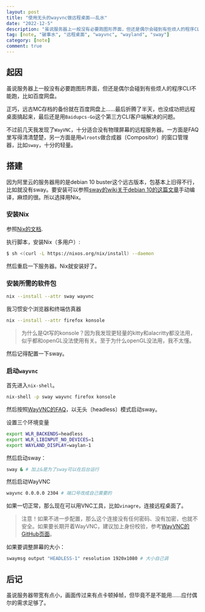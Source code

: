 ```yaml
---
layout: post
title: "使用无头的wayvnc做远程桌面——乱水"
date: "2022-12-5"
description: "虽说服务器上一般没有必要跑图形界面，但还是偶尔会碰到有些烦人的程序CLI不能跑端解决的问题。不过前几天我发现了WayVNC，十分适合没有物理屏幕的远程服务器。一方面是FAQ里写得清清楚楚，另一方面是用wlroots做合成器〔Compositor〕的窗口管理器，比如sway，十分的轻量。图省事我用了Nix来安装。"
tag: [note, "破事水", "远程桌面", "wayvnc", "wayland", "sway"]
category: [note]
comment: true
---
```


## 起因

虽说服务器上一般没有必要跑图形界面，但还是偶尔会碰到有些烦人的程序CLI不能跑，比如百度网盘。

正巧，远古MC存档的备份就在百度网盘上……最后折腾了半天，也没成功把远程桌面搞起来，最后还是用`Baidupcs-Go`这个第三方CLI客户端解决的问题。

不过前几天我发现了`WayVNC`，十分适合没有物理屏幕的远程服务器。一方面是FAQ里写得清清楚楚，另一方面是用`wlroots`做合成器〔Compositor〕的窗口管理器，比如`sway`，十分的轻量。

## 搭建

因为阿里云的服务器用的是debian 10 buster这个远古版本，包基本上旧得不行，比如就没有sway。要安装可以参照[sway的wiki关于debian 10的这篇文章](https://github.com/swaywm/sway/wiki/Debian-10-\(Buster\)-Installation)手动编译，麻烦的很。所以选择用Nix。

### 安装Nix

参照[Nix的文档](https://nixos.org/download.html#download-nix).

执行脚本，安装Nix（多用户）:

```bash
$ sh <(curl -L https://nixos.org/nix/install) --daemon
```

然后重启一下服务器。Nix就安装好了。

### 安装所需的软件包

```bash
nix --install --attr sway wayvnc
```

我习惯安个浏览器和终端仿真器

```bash
nix --install --attr firefox konsole
```

> 为什么是Qt写的konsole？因为我发现更轻量的kitty和alacritty都没法用，似乎都和openGL没法使用有关。至于为什么openGL没法用，我不太懂。

然后记得配置一下sway。

### 启动`wayvnc`


首先进入`nix-shell`。

```bash
nix-shell -p sway wayvnc firefox konsole
```

然后按照[WayVNC的FAQ](https://github.com/any1/wayvnc/blob/master/FAQ.md)，以无头〔headless〕模式启动sway。

设置三个环境变量

```bash
export WLR_BACKENDS=headless
export WLR_LIBINPUT_NO_DEVICES=1
export WAYLAND_DISPLAY=waylan-1
```

然后启动sway：

```bash
sway & # 加上&是为了sway可以在后台运行
```

然后启动WayVNC

```bash
wayvnc 0.0.0.0 2304 # 端口号改成自己需要的
```

如果一切正常，那么现在可以用VNC工具，比如`vinagre`，连接远程桌面了。

> 注意！如果不进一步配置，那么这个连接没有任何密码、没有加密，也就不安全。如果要长期开着WayVNC，建议加上身份校验，参考[WayVNC的GitHub页面](https://github.com/any1/wayvnc)。

如果要调整屏幕的大小：

```bash
swaymsg output "HEADLESS-1" resolution 1920x1080 # 大小自己调
```

## 后记

虽说服务器带宽有点小，画面传过来有点卡顿掉帧，但毕竟不是不能用……应付偶尔的需求足够了。

